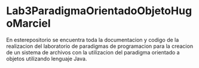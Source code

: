 # Lab3ParadigmaOrientadoObjetoHugoMarciel
En esterepositorio se encuentra toda la documentacion  y codigo de la realizacion del laboratorio de paradigmas de programacion para la creacion de un sistema de archivos con la utilizacion del paradigma orientado a objetos utilizando lenguaje Java. 